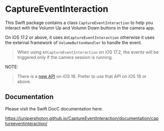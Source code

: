 # CaptureEventInteraction

This Swift package contains a class `CaptureEventInteraction` to help you interact with the Volumn Up and Volumn Down buttons in the camera app.

On iOS 17.2 or above, it uses ``AVCaptureEventInteraction`` otherwise it uses the external framework of `VolumeButtonHandler` to handle the event.

> When using ``AVCaptureEventInteraction`` on iOS 17.2, the events will be triggered only if the camera session is running.

NOTE:

> There is a [new API](https://developer.apple.com/documentation/SwiftUI/View/onCameraCaptureEvent(isEnabled:primaryAction:secondaryAction:)) on iOS 18. Prefer to use that API on iOS 18 or above.

## Documentation

Please visit the Swift DocC documentation here:

https://juniperphoton.github.io/CaptureEventInteraction/documentation/captureeventinteraction/

